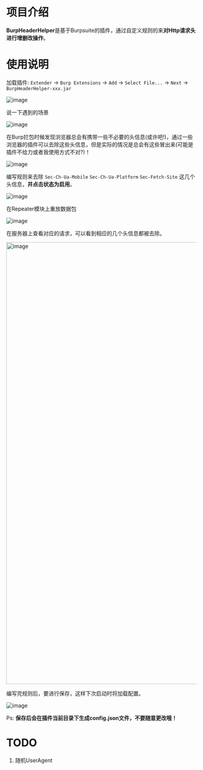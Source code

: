 # 项目介绍

**BurpHeaderHelper**是基于Burpsuite的插件，通过自定义规则的来**对Http请求头进行增删改操作**。

# 使用说明

加载插件: `Extender` -> `Burp Extensions` -> `Add` -> `Select File...` -> `Next` -> `BurpHeaderHelper-xxx.jar`

![image](https://user-images.githubusercontent.com/30547741/201566106-e7c3c2aa-8147-422f-acf2-568feaf551fd.png)

说一下遇到的场景

![image](https://user-images.githubusercontent.com/30547741/201565817-481feaa9-b5cb-4c78-b188-f620611dbe16.png)

在Burp拦包时候发现浏览器总会有携带一些不必要的头信息(或许吧!)，通过一些浏览器的插件可以去除这些头信息，但是实际的情况是总会有这些冒出来(可能是插件不给力或者我使用方式不对?)！

![image](https://user-images.githubusercontent.com/30547741/201566474-3b2726ad-926d-4634-bc92-32afebb62131.png)

编写规则来去除 `Sec-Ch-Ua-Mobile` `Sec-Ch-Ua-Platform` `Sec-Fetch-Site` 这几个头信息，**并点击状态为启用**。

![image](https://user-images.githubusercontent.com/30547741/201567700-9a1987de-28b1-4919-bda8-efe23f281235.png)

在Repeater模块上重放数据包

![image](https://user-images.githubusercontent.com/30547741/201567735-a0e22d49-6f3a-4099-94c8-6c155f3652d5.png)

在服务器上查看对应的请求，可以看到相应的几个头信息都被去除。

<img width="1169" alt="image" src="https://user-images.githubusercontent.com/30547741/201567786-91647846-af65-4db3-b49e-6965070473b1.png">

编写完规则后，要进行保存，这样下次启动时将加载配置。

![image](https://user-images.githubusercontent.com/30547741/201568133-be089f7f-8c16-40e4-8dff-d39651929794.png)

Ps: **保存后会在插件当前目录下生成config.json文件，不要随意更改哦！**

# TODO

1. 随机UserAgent
